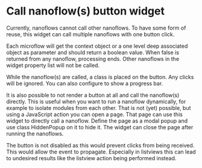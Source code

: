 # Call nanoflow(s) button widget

Currently, nanoflows cannot call other nanoflows. To have some form of reuse,
this widget can call multiple nanoflows with one button click.

Each microflow will get the context object or a one level deep associated object as parameter and should return a boolean value.
When false is returned from any nanoflow, processing ends. Other nanoflows in the widget property list will not be called.

While the nanoflow(s) are called, a class is placed on the button. Any clicks will be ignored. You can also configure to show a progress bar.

It is also possible to not render a button at all and call the nanoflow(s) directly. This is useful when you want to run a nanoflow dynamically, for example to isolate modules from each other. That is not (yet) possible, but using a JavaScript action you can open a page. That page can use this widget to directly call a nanoflow. Define the page as a modal popup and use class HiddenPopup on it to hide it. The widget can close the page after running the nanoflows.

The button is not disabled as this would prevent clicks from being received. This would allow the event to propagate.
Especially in listviews this can lead to undesired results like the listview action being performed instead.
